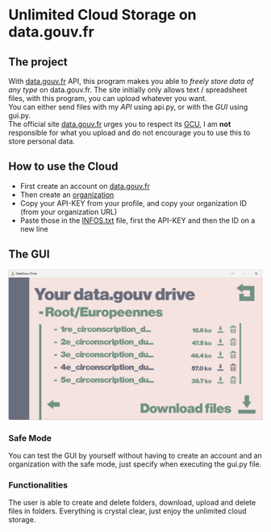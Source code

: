 # Unlimited Cloud Storage on data.gouv.fr 
## The project
With [data.gouv.fr](https://www.data.gouv.fr/) API, this program makes you able to _freely store data of any type_ on data.gouv.fr. The site initially only allows text / spreadsheet files, with this program, you can upload whatever you want.  
You can either send files with my _API_ using api.py, or with the _GUI_ using gui.py.  
The official site [data.gouv.fr](https://www.data.gouv.fr/) urges you to respect its [GCU](https://www.data.gouv.fr/fr/terms/), I am **not** responsible for what you upload and do not encourage you to use this to store personal data.  
 
## How to use the Cloud 
+ First create an account on [data.gouv.fr](https://www.data.gouv.fr/) 
+ Then create an [organization](https://doc.data.gouv.fr/organisations/creer-une-organisation/)
+ Copy your API-KEY from your profile, and copy your organization ID (from your organization URL)
+ Paste those in the [INFOS.txt](INFOS.txt) file, first the API-KEY and then the ID on a new line

## The GUI
![Illustration of the GUI](https://github.com/EwannAnacombesque/cloud-data.gouv/blob/main/Illustration/illustration_files.png)
### Safe Mode
You can test the GUI by yourself without having to create an account and an organization with the safe mode, just specify when executing the gui.py file.
### Functionalities
The user is able to create and delete folders, download, upload and delete files in folders.
Everything is crystal clear, just enjoy the unlimited cloud storage.
